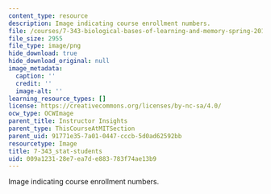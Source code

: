 ```yaml
---
content_type: resource
description: Image indicating course enrollment numbers.
file: /courses/7-343-biological-bases-of-learning-and-memory-spring-2014/009a123128e7ea7de883783f74ae13b9_7-343_stat-students.png
file_size: 2955
file_type: image/png
hide_download: true
hide_download_original: null
image_metadata:
  caption: ''
  credit: ''
  image-alt: ''
learning_resource_types: []
license: https://creativecommons.org/licenses/by-nc-sa/4.0/
ocw_type: OCWImage
parent_title: Instructor Insights
parent_type: ThisCourseAtMITSection
parent_uid: 91771e35-7a01-0447-cccb-5d0ad62592bb
resourcetype: Image
title: 7-343_stat-students
uid: 009a1231-28e7-ea7d-e883-783f74ae13b9
---
```

Image indicating course enrollment numbers.